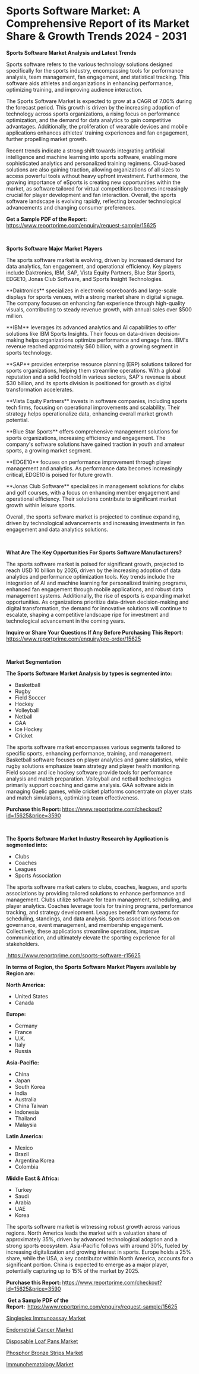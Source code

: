 <p><h1>Sports Software Market: A Comprehensive Report of its Market Share & Growth Trends 2024 - 2031</h1></p><p><strong>Sports Software Market Analysis and Latest Trends</strong></p>
<p><p>Sports software refers to the various technology solutions designed specifically for the sports industry, encompassing tools for performance analysis, team management, fan engagement, and statistical tracking. This software aids athletes and organizations in enhancing performance, optimizing training, and improving audience interaction.</p><p>The Sports Software Market is expected to grow at a CAGR of 7.00% during the forecast period. This growth is driven by the increasing adoption of technology across sports organizations, a rising focus on performance optimization, and the demand for data analytics to gain competitive advantages. Additionally, the proliferation of wearable devices and mobile applications enhances athletes' training experiences and fan engagement, further propelling market growth.</p><p>Recent trends indicate a strong shift towards integrating artificial intelligence and machine learning into sports software, enabling more sophisticated analytics and personalized training regimens. Cloud-based solutions are also gaining traction, allowing organizations of all sizes to access powerful tools without heavy upfront investment. Furthermore, the growing importance of eSports is creating new opportunities within the market, as software tailored for virtual competitions becomes increasingly crucial for player development and fan interaction. Overall, the sports software landscape is evolving rapidly, reflecting broader technological advancements and changing consumer preferences.</p></p>
<p><strong>Get a Sample PDF of the Report:&nbsp;</strong> <a href="https://www.reportprime.com/enquiry/request-sample/15625?utm_campaign=11&utm_medium=2&utm_source=Github&utm_content=ia&utm_term=16112024&utm_id=sports-software">https://www.reportprime.com/enquiry/request-sample/15625</a></p>
<p>&nbsp;</p>
<p><strong>Sports Software Major Market Players</strong></p>
<p><p>The sports software market is evolving, driven by increased demand for data analytics, fan engagement, and operational efficiency. Key players include Daktronics, IBM, SAP, Vista Equity Partners, Blue Star Sports, EDGE10, Jonas Club Software, and Sports Insight Technologies.</p><p>**Daktronics** specializes in electronic scoreboards and large-scale displays for sports venues, with a strong market share in digital signage. The company focuses on enhancing fan experience through high-quality visuals, contributing to steady revenue growth, with annual sales over $500 million.</p><p>**IBM** leverages its advanced analytics and AI capabilities to offer solutions like IBM Sports Insights. Their focus on data-driven decision-making helps organizations optimize performance and engage fans. IBM's revenue reached approximately $60 billion, with a growing segment in sports technology.</p><p>**SAP** provides enterprise resource planning (ERP) solutions tailored for sports organizations, helping them streamline operations. With a global reputation and a solid foothold in various sectors, SAP's revenue is about $30 billion, and its sports division is positioned for growth as digital transformation accelerates.</p><p>**Vista Equity Partners** invests in software companies, including sports tech firms, focusing on operational improvements and scalability. Their strategy helps operationalize data, enhancing overall market growth potential.</p><p>**Blue Star Sports** offers comprehensive management solutions for sports organizations, increasing efficiency and engagement. The company's software solutions have gained traction in youth and amateur sports, a growing market segment.</p><p>**EDGE10** focuses on performance improvement through player management and analytics. As performance data becomes increasingly critical, EDGE10 is poised for future growth.</p><p>**Jonas Club Software** specializes in management solutions for clubs and golf courses, with a focus on enhancing member engagement and operational efficiency. Their solutions contribute to significant market growth within leisure sports.</p><p>Overall, the sports software market is projected to continue expanding, driven by technological advancements and increasing investments in fan engagement and data analytics solutions.</p></p>
<p>&nbsp;</p>
<p><strong>What Are The Key Opportunities For Sports Software Manufacturers?</strong></p>
<p><p>The sports software market is poised for significant growth, projected to reach USD 10 billion by 2026, driven by the increasing adoption of data analytics and performance optimization tools. Key trends include the integration of AI and machine learning for personalized training programs, enhanced fan engagement through mobile applications, and robust data management systems. Additionally, the rise of esports is expanding market opportunities. As organizations prioritize data-driven decision-making and digital transformation, the demand for innovative solutions will continue to escalate, shaping a competitive landscape ripe for investment and technological advancement in the coming years.</p></p>
<p><strong>Inquire or Share Your Questions If Any Before Purchasing This Report:</strong> <a href="https://www.reportprime.com/enquiry/pre-order/15625?utm_campaign=11&utm_medium=2&utm_source=Github&utm_content=ia&utm_term=16112024&utm_id=sports-software">https://www.reportprime.com/enquiry/pre-order/15625</a></p>
<p>&nbsp;</p>
<p><strong>Market Segmentation</strong></p>
<p><strong>The Sports Software Market Analysis by types is segmented into:</strong></p>
<p><ul><li>Basketball</li><li>Rugby</li><li>Field Soccer</li><li>Hockey</li><li>Volleyball</li><li>Netball</li><li>GAA</li><li>Ice Hockey</li><li>Cricket</li></ul></p>
<p><p>The sports software market encompasses various segments tailored to specific sports, enhancing performance, training, and management. Basketball software focuses on player analytics and game statistics, while rugby solutions emphasize team strategy and player health monitoring. Field soccer and ice hockey software provide tools for performance analysis and match preparation. Volleyball and netball technologies primarily support coaching and game analysis. GAA software aids in managing Gaelic games, while cricket platforms concentrate on player stats and match simulations, optimizing team effectiveness.</p></p>
<p><strong>Purchase this Report:&nbsp;</strong><a href="https://www.reportprime.com/checkout?id=15625&price=3590&utm_campaign=11&utm_medium=2&utm_source=Github&utm_content=ia&utm_term=16112024&utm_id=sports-software">https://www.reportprime.com/checkout?id=15625&price=3590</a></p>
<p>&nbsp;</p>
<p><strong>The Sports Software Market Industry Research by Application is segmented into:</strong></p>
<p><ul><li>Clubs</li><li>Coaches</li><li>Leagues</li><li>Sports Association</li></ul></p>
<p><p>The sports software market caters to clubs, coaches, leagues, and sports associations by providing tailored solutions to enhance performance and management. Clubs utilize software for team management, scheduling, and player analytics. Coaches leverage tools for training programs, performance tracking, and strategy development. Leagues benefit from systems for scheduling, standings, and data analysis. Sports associations focus on governance, event management, and membership engagement. Collectively, these applications streamline operations, improve communication, and ultimately elevate the sporting experience for all stakeholders.</p></p>
<p><a href="https://www.reportprime.com/sports-software-r15625?utm_campaign=11&utm_medium=2&utm_source=Github&utm_content=ia&utm_term=16112024&utm_id=sports-software">&nbsp;https://www.reportprime.com/sports-software-r15625</a></p>
<p><strong>In terms of Region, the Sports Software Market Players available by Region are:</strong></p>
<p>
    <p> <strong> North America: </strong>
        <ul>
            <li>United States</li>
            <li>Canada</li>
        </ul>
        </p> 
    <p> <strong> Europe: </strong>
        <ul>
            <li>Germany</li>
            <li>France</li>
            <li>U.K.</li>
            <li>Italy</li>
            <li>Russia</li>
        </ul>
        </p> 
    <p> <strong> Asia-Pacific: </strong>
        <ul>
            <li>China</li>
            <li>Japan</li>
            <li>South Korea</li>
            <li>India</li>
            <li>Australia</li>
            <li>China Taiwan</li>
            <li>Indonesia</li>
            <li>Thailand</li>
            <li>Malaysia</li>
        </ul>
        </p> 
    <p> <strong> Latin America: </strong>
        <ul>
            <li>Mexico</li>
            <li>Brazil</li>
            <li>Argentina Korea</li>
            <li>Colombia</li>
        </ul>
        </p> 
    <p> <strong> Middle East & Africa: </strong>
        <ul>
            <li>Turkey</li>
            <li>Saudi</li>
            <li>Arabia</li>
            <li>UAE</li>
            <li>Korea</li>
        </ul>
    </p>
    </p>
<p><p>The sports software market is witnessing robust growth across various regions. North America leads the market with a valuation share of approximately 35%, driven by advanced technological adoption and a strong sports ecosystem. Asia-Pacific follows with around 30%, fueled by increasing digitalization and growing interest in sports. Europe holds a 25% share, while the USA, a key contributor within North America, accounts for a significant portion. China is expected to emerge as a major player, potentially capturing up to 15% of the market by 2025.</p></p>
<p><strong>Purchase this Report: </strong><a href="https://www.reportprime.com/checkout?id=15625&price=3590&utm_campaign=11&utm_medium=2&utm_source=Github&utm_content=ia&utm_term=16112024&utm_id=sports-software">https://www.reportprime.com/checkout?id=15625&price=3590</a></p>
<p>&nbsp;<strong>Get a Sample PDF of the Report:&nbsp;&nbsp;</strong><a href="https://www.reportprime.com/enquiry/request-sample/15625?utm_campaign=11&utm_medium=2&utm_source=Github&utm_content=ia&utm_term=16112024&utm_id=sports-software">https://www.reportprime.com/enquiry/request-sample/15625</a></p>
<p><strong></strong></p>
<p><p><a href="https://issuu.com/reportprime-2/docs/singleplex-immunoassay-market-size-_72f9a600c1eea3?utm_campaign=11&utm_medium=2&utm_source=Github&utm_content=ia&utm_term=16112024&utm_id=sports-software">Singleplex Immunoassay Market</a></p><p><a href="https://issuu.com/reportprime-2/docs/endometrial-cancer-market-size-2030_009235b59660c4?utm_campaign=11&utm_medium=2&utm_source=Github&utm_content=ia&utm_term=16112024&utm_id=sports-software">Endometrial Cancer Market</a></p><p><a href="https://www.linkedin.com/pulse/disposable-loaf-pans-industry-resonance-93-amplification-across-gbubc?utm_campaign=11&utm_medium=2&utm_source=Github&utm_content=ia&utm_term=16112024&utm_id=sports-software">Disposable Loaf Pans Market</a></p><p><a href="https://www.linkedin.com/pulse/phosphor-bronze-strips-market-size-share-analysis-growth-4ghwc?utm_campaign=11&utm_medium=2&utm_source=Github&utm_content=ia&utm_term=16112024&utm_id=sports-software">Phosphor Bronze Strips Market</a></p><p><a href="https://github.com/KamrulHadi87/Market-Research-Report-List-1/blob/main/immunohematology-market.md?utm_campaign=11&utm_medium=2&utm_source=Github&utm_content=ia&utm_term=16112024&utm_id=sports-software">Immunohematology Market</a></p></p>